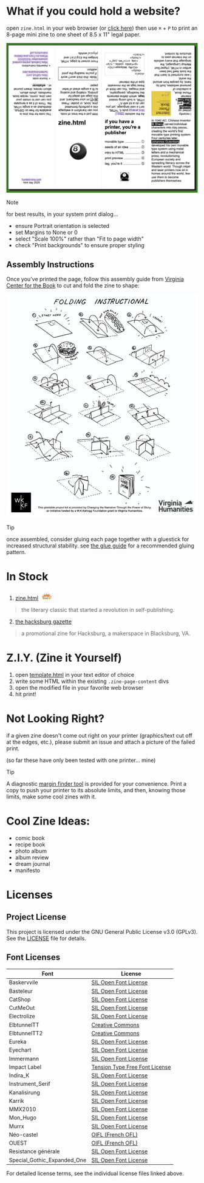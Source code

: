 # What if you could hold a website?
open ```zine.html``` in your web browser (or <a href="https://hunterirving.github.io/zine.html/zines/zine.html/">click here</a>) then use ```⌘``` + ```P``` to print an 8-page mini zine to one sheet of 8.5 x 11" legal paper.

<a href="https://hunterirving.github.io/zine.html/zines/zine.html/"><img src="resources/readme_images/zine-layout.png"></a>

>[!NOTE]
>for best results, in your system print dialog...
>- ensure Portrait orientation is selected
>- set Margins to None or 0
>- select "Scale 100%" rather than "Fit to page width"
>- check "Print backgrounds" to ensure proper styling


## Assembly Instructions

Once you've printed the page, follow this assembly guide from <a href="https://vabook.org/wp-content/uploads/sites/16/2020/03/Where-Im-From-zine-folding-instructions.pdf">Virginia Center for the Book</a> to cut and fold the zine to shape:

<a href="https://vabook.org/wp-content/uploads/sites/16/2020/03/Where-Im-From-zine-folding-instructions.pdf">
    <img src="resources/readme_images/folding-guide.png">
</a>

>[!TIP]
>once assembled, consider gluing each page together with a gluestick for increased structural stability. see <a href="https://hunterirving.github.io/zine.html/diagnostics/glue_guide/">the glue guide</a> for a recommended gluing pattern.

# In Stock
1. <a href="https://hunterirving.github.io/zine.html/zines/zine.html/">zine.html</a><img src="resources/readme_images/hot.gif" style="padding-left:10px; height: 26px;">
> the literary classic that started a revolution in self-publishing.
2. <a href="https://hunterirving.github.io/zines/hacksburg_gazette">the hacksburg gazette</a>
> a promotional zine for Hacksburg, a makerspace in Blacksburg, VA.

# Z.I.Y. (Zine it Yourself)
1. open <a href="https://hunterirving.github.io/zine.html/template.html/">template.html</a> in your text editor of choice
2. write some HTML within the existing ```.zine-page-content``` divs<br>
3. open the modified file in your favorite web browser
4. hit print!

# Not Looking Right?
if a given zine doesn't come out right on your printer (graphics/text cut off at the edges, etc.), please submit an issue and attach a picture of the failed print.

(so far these have only been tested with one printer... mine)

>[!TIP]
>A diagnostic <a href="https://hunterirving.github.io/zine.html/diagnostics/margin_finder/">margin finder tool</a> is provided for your convenience. Print a copy to push your printer to its absolute limits, and then, knowing those limits, make some cool zines with it.

# Cool Zine Ideas:
- comic book
- recipe book
- photo album
- album review
- dream journal
- manifesto

# Licenses

## Project License
This project is licensed under the GNU General Public License v3.0 (GPLv3). See the [LICENSE](LICENSE) file for details.

## Font Licenses

| Font | License |
|------|---------|
| Baskervvile | [SIL Open Font License](resources/fonts/baskervvile/OFL.txt) |
| Basteleur | [SIL Open Font License](resources/fonts/basteleur-master/LICENSE.txt) |
| CatShop | [SIL Open Font License](resources/fonts/CatShop/Open%20Font%20License.txt) |
| CutMeOut | [SIL Open Font License](resources/fonts/CutMeOut/Open%20Font%20License.txt) |
| Electrolize | [SIL Open Font License](resources/fonts/Electrolize/OFL.txt) |
| ElbtunnelTT | [Creative Commons](resources/fonts/ElbtunnelTT/Creative%20Commons%20Lizenz.txt) |
| ElbtunnelTT2 | [Creative Commons](resources/fonts/ElbtunnelTT2/Creative%20Commons%20Lizenz.txt) |
| Eureka | [SIL Open Font License](resources/fonts/Eureka/Open%20Font%20License.txt) |
| Eyechart | [SIL Open Font License](resources/fonts/Eyechart/Open%20Font%20License.txt) |
| Immermann | [SIL Open Font License](resources/fonts/Immermann/Open%20Font%20License.txt) |
| Impact Label | [Tension Type Free Font License](resources/fonts/impact-label/Tension%20Type%20Font%20License.txt) |
| Indira_K | [SIL Open Font License](resources/fonts/Indira_K/OFL.txt) |
| Instrument_Serif | [SIL Open Font License](resources/fonts/Instrument_Serif/OFL.txt) |
| Kanalisirung | [SIL Open Font License](resources/fonts/Kanalisirung/OFL.txt) |
| Karrik | [SIL Open Font License](resources/fonts/karrik_fonts-main/LICENCE.txt) |
| MMX2010 | [SIL Open Font License](resources/fonts/MMX2010/Open%20Font%20License.txt) |
| Mon_Hugo | [SIL Open Font License](resources/fonts/Mon_Hugo_freefont/FREE%20FONT%20LICENSE.txt) |
| Murrx | [SIL Open Font License](resources/fonts/Murrx/Open%20Font%20License.txt) |
| Néo-castel | [OIFL (French OFL)](resources/fonts/Néo-castel/Licence.txt) |
| OUEST | [OIFL (French OFL)](resources/fonts/OUEST/license.txt) |
| Resistance générale | [SIL Open Font License](resources/fonts/resistance-generale-master/LICENSE.txt) |
| Special_Gothic_Expanded_One | [SIL Open Font License](resources/fonts/Special_Gothic_Expanded_One/OFL.txt) |

For detailed license terms, see the individual license files linked above.
